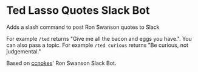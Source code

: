 # Ted Lasso Quotes Slack Bot
Adds a slash command to post Ron Swanson quotes to Slack

For example `/ted` returns "Give me all the bacon and eggs you have.". 
You can also pass a topic. For example `/ted curious` returns "Be curious, not judgemental."

Based on [ccnokes](https://github.com/ccnokes)' Ron Swanson Slack Bot.
